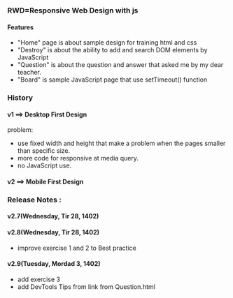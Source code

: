 
### RWD=Responsive Web Design with js
#### Features
* "Home" page is about sample design for training html and css
* "Destroy" is about the ability to add and search DOM elements by JavaScript
* "Question" is about the question and answer that asked me by my dear teacher.
* "Board" is sample JavaScript page that use setTimeout() function

### History
#### v1 ==> Desktop First Design
problem: 
* use fixed width and height that make a problem when the pages smaller than specific size.
* more code for responsive at media query.
* no JavaScript use.

#### v2 ==> Mobile First Design

### Release Notes :
#### v2.7(Wednesday, Tir 28, 1402)
#### v2.8(Wednesday, Tir 28, 1402)
* improve exercise 1 and 2 to Best practice
#### v2.9(Tuesday, Mordad 3, 1402)
* add exercise 3
* add DevTools Tips from link from Question.html